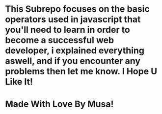 # This Subrepo focuses on the basic operators used in javascript that you'll need to learn in order to become a successful web developer, i explained everything aswell, and if you encounter any problems then let me know. I Hope U Like It!

# Made With Love By Musa!
